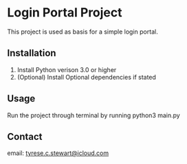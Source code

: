 # Login Portal Project

This project is used as basis for a simple login portal.

## Installation

1. Install Python verison 3.0 or higher
2. (Optional) Install Optional dependencies if stated
## Usage

Run the project through terminal by running  python3 main.py

## Contact
email: tyrese.c.stewart@icloud.com
